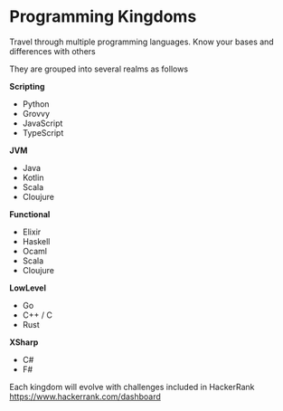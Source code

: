 # Programming Kingdoms
Travel through multiple programming languages. Know your bases and differences with others

They are grouped into several realms as follows

**Scripting**
* Python
* Grovvy
* JavaScript
* TypeScript

**JVM**
* Java
* Kotlin
* Scala
* Cloujure

**Functional**
* Elixir
* Haskell
* Ocaml
* Scala
* Cloujure

**LowLevel**
* Go
* C++ / C
* Rust

**XSharp**
* C#
* F#

Each kingdom will evolve with challenges included in HackerRank https://www.hackerrank.com/dashboard

